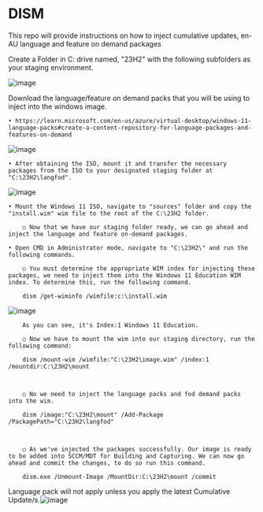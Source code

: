 # DISM
This repo will provide instructions on how to inject cumulative updates, en-AU language and feature on demand packages


Create a Folder in C: drive named, "23H2" with the following subfolders as your staging environment. 

![image](https://github.com/user-attachments/assets/7b60f230-2eea-430b-b8e5-e133119553c6)



Download the language/feature on demand packs that you will be using to inject into the windows image.

	• https://learn.microsoft.com/en-us/azure/virtual-desktop/windows-11-language-packs#create-a-content-repository-for-language-packages-and-features-on-demand

![image](https://github.com/user-attachments/assets/01fe16ee-a5d2-4bd4-b527-df53679a1010)



	• After obtaining the ISO, mount it and transfer the necessary packages from the ISO to your designated staging folder at "C:\23H2\langfod".
	
![image](https://github.com/user-attachments/assets/95a769ee-cfd4-4b4e-aff6-3b208fa190ab)

	
	• Mount the Windows 11 ISO, navigate to "sources" folder and copy the "install.wim" wim file to the root of the C:\23H2 folder.
		
		○ Now that we have our staging folder ready, we can go ahead and inject the language and feature on-demand packages. 

	• Open CMD in Administrator mode, navigate to "C:\23H2\" and run the following commands.
	
		○ You must determine the appropriate WIM index for injecting these packages, we need to inject them into the Windows 11 Education WIM index. To determine this, run the following command.
		
		dism /get-wiminfo /wimfile:c:\install.wim
		
![image](https://github.com/user-attachments/assets/e72d7ee9-d248-4e9b-9a7c-48c1110cfd37)


		
		As you can see, it's Index:1 Windows 11 Education.
		
		○ Now we have to mount the wim into our staging directory, run the following command:
	
		dism /mount-wim /wimfile:"C:\23H2\image.wim" /index:1 /mountdir:C:\23H2\mount
		
		
		
		○ No we need to inject the language packs and fod demand packs into the wim.
		
		dism /image:"C:\23H2\mount" /Add-Package /PackagePath="C:\23H2\langfod"
		
		
		
		○ As we've injected the packages successfully. Our image is ready to be added into SCCM/MDT for Building and Capturing. We can now go ahead and commit the changes, to do so run this command.
		
		dism.exe /Unmount-Image /MountDir:C:\23H2\mount /commit
		
		
		
		
Language pack will not apply unless you apply the latest Cumulative Update/s.![image](https://github.com/user-attachments/assets/d11c2996-d3a2-430a-b4a9-f4f0fc832571)
